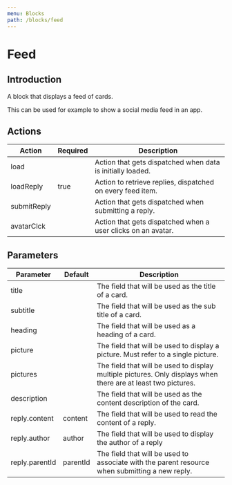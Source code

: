 ```yaml
---
menu: Blocks
path: /blocks/feed
---
```


# Feed

## Introduction

A block that displays a feed of cards.

This can be used for example to show a social media feed in an app.

## Actions

| Action      | Required | Description                                                  |
| ----------- | -------- | ------------------------------------------------------------ |
| load        |          | Action that gets dispatched when data is initially loaded.   |
| loadReply   | true     | Action to retrieve replies, dispatched on every feed item.   |
| submitReply |          | Action that gets dispatched when submitting a reply.         |
| avatarClck  |          | Action that gets dispatched when a user clicks on an avatar. |

## Parameters

| Parameter      | Default  | Description                                                                                                   |
| -------------- | -------- | ------------------------------------------------------------------------------------------------------------- |
| title          |          | The field that will be used as the title of a card.                                                           |
| subtitle       |          | The field that will be used as the sub title of a card.                                                       |
| heading        |          | The field that will be used as a heading of a card.                                                           |
| picture        |          | The field that will be used to display a picture. Must refer to a single picture.                             |
| pictures       |          | The field that will be used to display multiple pictures. Only displays when there are at least two pictures. |
| description    |          | The field that will be used as the content description of the card.                                           |
| reply.content  | content  | The field that will be used to read the content of a reply.                                                   |
| reply.author   | author   | The field that will be used to display the author of a reply                                                  |
| reply.parentId | parentId | The field that will be used to associate with the parent resource when submitting a new reply.                |
